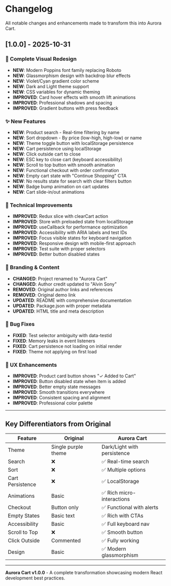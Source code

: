 # Changelog

All notable changes and enhancements made to transform this into Aurora Cart.

## [1.0.0] - 2025-10-31

### 🎨 Complete Visual Redesign

- **NEW**: Modern Poppins font family replacing Roboto
- **NEW**: Glassmorphism design with backdrop blur effects
- **NEW**: Violet/Cyan gradient color scheme
- **NEW**: Dark and Light theme support
- **NEW**: CSS variables for dynamic theming
- **IMPROVED**: Card hover effects with smooth lift animations
- **IMPROVED**: Professional shadows and spacing
- **IMPROVED**: Gradient buttons with press feedback

### ✨ New Features

- **NEW**: Product search - Real-time filtering by name
- **NEW**: Sort dropdown - By price (low-high, high-low) or name
- **NEW**: Theme toggle button with localStorage persistence
- **NEW**: Cart persistence using localStorage
- **NEW**: Click outside cart to close
- **NEW**: ESC key to close cart (keyboard accessibility)
- **NEW**: Scroll to top button with smooth animation
- **NEW**: Functional checkout with order confirmation
- **NEW**: Empty cart state with "Continue Shopping" CTA
- **NEW**: No results state for search with clear filters button
- **NEW**: Badge bump animation on cart updates
- **NEW**: Cart slide-in/out animations

### 🔧 Technical Improvements

- **IMPROVED**: Redux slice with clearCart action
- **IMPROVED**: Store with preloaded state from localStorage
- **IMPROVED**: useCallback for performance optimization
- **IMPROVED**: Accessibility with ARIA labels and test IDs
- **IMPROVED**: Focus visible states for keyboard navigation
- **IMPROVED**: Responsive design with mobile-first approach
- **IMPROVED**: Test suite with proper selectors
- **IMPROVED**: Better button disabled states

### 📝 Branding & Content

- **CHANGED**: Project renamed to "Aurora Cart"
- **CHANGED**: Author credit updated to "Alvin Sony"
- **REMOVED**: Original author links and references
- **REMOVED**: Original demo link
- **UPDATED**: README with comprehensive documentation
- **UPDATED**: Package.json with proper metadata
- **UPDATED**: HTML title and meta description

### 🐛 Bug Fixes

- **FIXED**: Test selector ambiguity with data-testid
- **FIXED**: Memory leaks in event listeners
- **FIXED**: Cart persistence not loading on initial render
- **FIXED**: Theme not applying on first load

### 🎯 UX Enhancements

- **IMPROVED**: Product card button shows "✓ Added to Cart"
- **IMPROVED**: Button disabled state when item is added
- **IMPROVED**: Better empty state messages
- **IMPROVED**: Smooth transitions everywhere
- **IMPROVED**: Consistent spacing and alignment
- **IMPROVED**: Professional color palette

---

## Key Differentiators from Original

| Feature          | Original            | Aurora Cart                 |
| ---------------- | ------------------- | --------------------------- |
| Theme            | Single purple theme | Dark/Light with persistence |
| Search           | ❌                  | ✅ Real-time search         |
| Sort             | ❌                  | ✅ Multiple options         |
| Cart Persistence | ❌                  | ✅ LocalStorage             |
| Animations       | Basic               | ✅ Rich micro-interactions  |
| Checkout         | Button only         | ✅ Functional with alerts   |
| Empty States     | Basic text          | ✅ Rich with CTAs           |
| Accessibility    | Basic               | ✅ Full keyboard nav        |
| Scroll to Top    | ❌                  | ✅ Smooth button            |
| Click Outside    | Commented           | ✅ Fully working            |
| Design           | Basic               | ✅ Modern glassmorphism     |

---

**Aurora Cart v1.0.0** - A complete transformation showcasing modern React development best practices.

